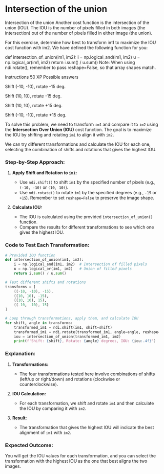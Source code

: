 # Intersection of the union

Intersection of the union
Another cost function is the intersection of the union (IOU). The IOU is the number of pixels filled in both images (the intersection) out of the number of pixels filled in either image (the union).

For this exercise, determine how best to transform im1 to maximize the IOU cost function with im2. We have defined the following function for you:

def intersection_of_union(im1, im2):
    i = np.logical_and(im1, im2)
    u = np.logical_or(im1, im2)
    return i.sum() / u.sum()
Note: When using ndi.rotate(), remember to pass reshape=False, so that array shapes match.

Instructions
50 XP
Possible answers


Shift (-10, -10), rotate -15 deg.

Shift (10, 10), rotate -15 deg.

Shift (10, 10), rotate +15 deg.

Shift (-10, -10), rotate +15 deg.


To solve this problem, we need to transform `im1` and compare it to `im2` using the **Intersection Over Union (IOU)** cost function. The goal is to maximize the IOU by shifting and rotating `im1` to align it with `im2`. 

We can try different transformations and calculate the IOU for each one, selecting the combination of shifts and rotations that gives the highest IOU.

### Step-by-Step Approach:

1. **Apply Shift and Rotation to `im1`:**
   - Use `ndi.shift()` to shift `im1` by the specified number of pixels (e.g., `(-10, -10)` or `(10, 10)`).
   - Use `ndi.rotate()` to rotate `im1` by the specified degrees (e.g., `-15` or `+15`). Remember to set `reshape=False` to preserve the image shape.

2. **Calculate IOU:** 
   - The IOU is calculated using the provided `intersection_of_union()` function.
   - Compare the results for different transformations to see which one gives the highest IOU.

### Code to Test Each Transformation:

```python
# Provided IOU function
def intersection_of_union(im1, im2):
    i = np.logical_and(im1, im2)  # Intersection of filled pixels
    u = np.logical_or(im1, im2)   # Union of filled pixels
    return i.sum() / u.sum()

# Test different shifts and rotations
transforms = [
    ((-10, -10), -15),
    ((10, 10), -15),
    ((10, 10), 15),
    ((-10, -10), 15)
]

# Loop through transformations, apply them, and calculate IOU
for shift, angle in transforms:
    transformed_im1 = ndi.shift(im1, shift=shift)
    transformed_im1 = ndi.rotate(transformed_im1, angle=angle, reshape=False)
    iou = intersection_of_union(transformed_im1, im2)
    print(f'Shift: {shift}, Rotate: {angle} degrees, IOU: {iou:.4f}')
```

### Explanation:
1. **Transformations:**
   - The four transformations tested here involve combinations of shifts (left/up or right/down) and rotations (clockwise or counterclockwise).
   
2. **IOU Calculation:**
   - For each transformation, we shift and rotate `im1` and then calculate the IOU by comparing it with `im2`.

3. **Result:**
   - The transformation that gives the highest IOU will indicate the best alignment of `im1` with `im2`.

### Expected Outcome:
You will get the IOU values for each transformation, and you can select the transformation with the highest IOU as the one that best aligns the two images.